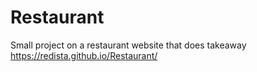 # Restaurant
 Small project on a restaurant website that does takeaway
 https://redista.github.io/Restaurant/
